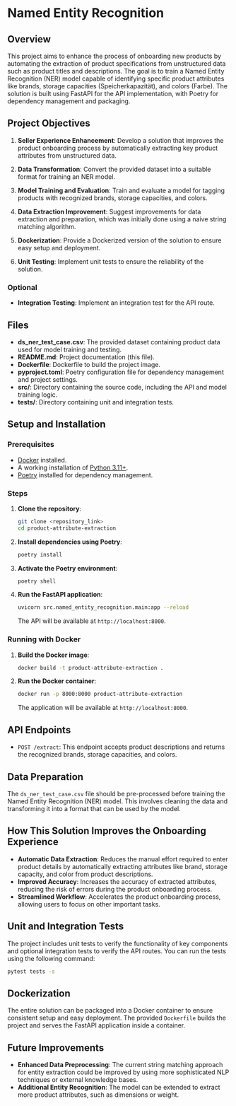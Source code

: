 # Named  Entity Recognition

## Overview

This project aims to enhance the process of onboarding new products by automating the extraction of product specifications from unstructured data such as product titles and descriptions. The goal is to train a Named Entity Recognition (NER) model capable of identifying specific product attributes like brands, storage capacities (Speicherkapazität), and colors (Farbe). The solution is built using FastAPI for the API implementation, with Poetry for dependency management and packaging.

## Project Objectives

1. **Seller Experience Enhancement**: Develop a solution that improves the product onboarding process by automatically extracting key product attributes from unstructured data.

2. **Data Transformation**: Convert the provided dataset into a suitable format for training an NER model.

3. **Model Training and Evaluation**: Train and evaluate a model for tagging products with recognized brands, storage capacities, and colors.

4. **Data Extraction Improvement**: Suggest improvements for data extraction and preparation, which was initially done using a naive string matching algorithm.

5. **Dockerization**: Provide a Dockerized version of the solution to ensure easy setup and deployment.

6. **Unit Testing**: Implement unit tests to ensure the reliability of the solution.

### Optional
- **Integration Testing**: Implement an integration test for the API route.

## Files

- **ds_ner_test_case.csv**: The provided dataset containing product data used for model training and testing.
- **README.md**: Project documentation (this file).
- **Dockerfile**: Dockerfile to build the project image.
- **pyproject.toml**: Poetry configuration file for dependency management and project settings.
- **src/**: Directory containing the source code, including the API and model training logic.
- **tests/**: Directory containing unit and integration tests.

## Setup and Installation

### Prerequisites

- [Docker](https://www.docker.com/get-started) installed.
- A working installation of [Python 3.11+](https://www.python.org/).
- [Poetry](https://python-poetry.org/docs/) installed for dependency management.

### Steps

1. **Clone the repository**:
   ```bash
   git clone <repository_link>
   cd product-attribute-extraction
   ```

2. **Install dependencies using Poetry**:
   ```bash
   poetry install
   ```

3. **Activate the Poetry environment**:
   ```bash
   poetry shell
   ```

4. **Run the FastAPI application**:
   ```bash
   uvicorn src.named_entity_recognition.main:app --reload
   ```

   The API will be available at `http://localhost:8000`.

### Running with Docker

1. **Build the Docker image**:
   ```bash
   docker build -t product-attribute-extraction .
   ```

2. **Run the Docker container**:
   ```bash
   docker run -p 8000:8000 product-attribute-extraction
   ```

   The application will be available at `http://localhost:8000`.

## API Endpoints

- `POST /extract`: This endpoint accepts product descriptions and returns the recognized brands, storage capacities, and colors.

## Data Preparation

The `ds_ner_test_case.csv` file should be pre-processed before training the Named Entity Recognition (NER) model. This involves cleaning the data and transforming it into a format that can be used by the model.

## How This Solution Improves the Onboarding Experience

- **Automatic Data Extraction**: Reduces the manual effort required to enter product details by automatically extracting attributes like brand, storage capacity, and color from product descriptions.
- **Improved Accuracy**: Increases the accuracy of extracted attributes, reducing the risk of errors during the product onboarding process.
- **Streamlined Workflow**: Accelerates the product onboarding process, allowing users to focus on other important tasks.

## Unit and Integration Tests

The project includes unit tests to verify the functionality of key components and optional integration tests to verify the API routes. You can run the tests using the following command:

```bash
pytest tests -s
```

## Dockerization

The entire solution can be packaged into a Docker container to ensure consistent setup and easy deployment. The provided `Dockerfile` builds the project and serves the FastAPI application inside a container.

## Future Improvements

- **Enhanced Data Preprocessing**: The current string matching approach for entity extraction could be improved by using more sophisticated NLP techniques or external knowledge bases.
- **Additional Entity Recognition**: The model can be extended to extract more product attributes, such as dimensions or weight.
